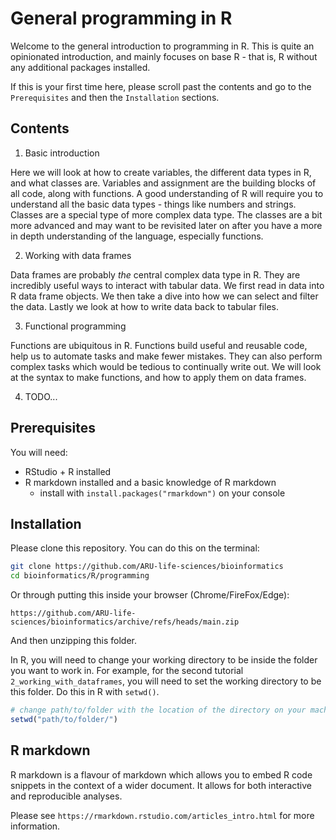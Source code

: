 # General programming in R

Welcome to the general introduction to programming in R. This is quite an opinionated introduction, and mainly focuses on base R - that is, R without any additional packages installed.

If this is your first time here, please scroll past the contents and go to the `Prerequisites` and then the `Installation` sections.

## Contents

1. Basic introduction

Here we will look at how to create variables, the different data types in R, and what classes are. Variables and assignment are the building blocks of all code, along with functions. A good understanding of R will require you to understand all the basic data types - things like numbers and strings. Classes are a special type of more complex data type. The classes are a bit more advanced and may want to be revisited later on after you have a more in depth understanding of the language, especially functions.

2. Working with data frames

Data frames are probably _the_ central complex data type in R. They are incredibly useful ways to interact with tabular data. We first read in data into R data frame objects. We then take a dive into how we can select and filter the data. Lastly we look at how to write data back to tabular files.

3. Functional programming

Functions are ubiquitous in R. Functions build useful and reusable code, help us to automate tasks and make fewer mistakes. They can also perform complex tasks which would be tedious to continually write out. We will look at the syntax to make functions, and how to apply them on data frames.

4. TODO...

## Prerequisites

You will need:

- RStudio + R installed
- R markdown installed and a basic knowledge of R markdown
  - install with `install.packages("rmarkdown")` on your console

## Installation
  
Please clone this repository. You can do this on the terminal:

```bash
git clone https://github.com/ARU-life-sciences/bioinformatics
cd bioinformatics/R/programming
```

Or through putting this inside your browser (Chrome/FireFox/Edge):

`https://github.com/ARU-life-sciences/bioinformatics/archive/refs/heads/main.zip`

And then unzipping this folder.

In R, you will need to change your working directory to be inside the folder you want to work in. For example, for the second tutorial `2_working_with_dataframes`, you will need to set the working directory to be this folder. Do this in R with `setwd()`.

```R
# change path/to/folder with the location of the directory on your machine
setwd("path/to/folder/")
```

## R markdown

R markdown is a flavour of markdown which allows you to embed R code snippets in the context of a wider document. It allows for both interactive and reproducible analyses.

Please see `https://rmarkdown.rstudio.com/articles_intro.html` for more information.

